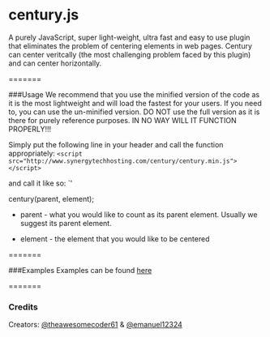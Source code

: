 century.js
=======

A purely JavaScript, super light-weight, ultra fast and easy to use plugin that eliminates the problem of centering elements in web pages. Century can center veritcally (the most challenging problem faced by this plugin) and can center horizontally.

=======

###Usage
We recommend that you use the minified version of the code as it is the most lightweight and will load the fastest for your users. If you need to, you can use the un-minified version. DO NOT use the full version as it is there for purely reference purposes. IN NO WAY WILL IT FUNCTION PROPERLY!!!

Simply put the following line in your header and call the function appropriately:
`<script src="http://www.synergytechhosting.com/century/century.min.js"></script>`

and call it like so:
`<script>
  century(parent, element);
</script>'

century(parent, element);

- parent - what you would like to count as its parent element. Usually we suggest its parent element.

- element - the element that you would like to be centered

=======

###Examples
Examples can be found [here](http://jsfiddle.net/emanuel12324/xxky0f1c/)

=======

### Credits
Creators: [@theawesomecoder61](http://www.github.com/theawesomecoder61) & [@emanuel12324](http://www.github.com/emanuel12324)
